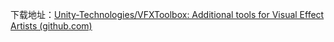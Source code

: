 下载地址：[Unity-Technologies/VFXToolbox: Additional tools for Visual Effect Artists (github.com)](https://github.com/Unity-Technologies/VFXToolbox)

